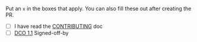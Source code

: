 Put an `x` in the boxes that apply. You can also fill these out after creating the PR.

- [ ] I have read the [CONTRIBUTING](https://github.ibm.com/was-liberty/open-liberty/blob/integration/CONTRIBUTING.md) doc
- [ ] [DCO 1.1](https://github.ibm.com/was-liberty/open-liberty/blob/integration/DCO1.1.md) Signed-off-by <Add your GitHub id here>
